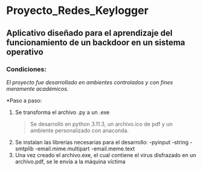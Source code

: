 # Proyecto_Redes_Keylogger

## Aplicativo diseñado para el aprendizaje del funcionamiento de un backdoor en un sistema operativo

### Condiciones:
*El proyecto fue desarrollado en ambientes controlados y con fines meramente académicos.*

*Paso a paso:
1. Se transforma el archivo .py a un .exe
   > Se desarrolló en python 3.11.3, un archivo.ico de pdf y un ambiente personalizado con anaconda.
2. Se instalan las librerias necesarias para el desarrollo:
	-pyinput
	-string
	-smtplib
	-email.mime.multipart
	-email.meme.text
3. Una vez creado el archivo.exe, el cual contiene el virus disfrazado en un archivo.pdf, se le envía a la máquina víctima

###
###
